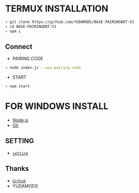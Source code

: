 </div>
<p align="center">
  <a href="https://github.com/YUDAMODS/BASE-PAIRINGBOT-V1><img title="Script" src="https://img.shields.io/badge/Author-TabrakLurus-red.svg?style=for-the-badge&logo=github" /></a>
  <h4 align="center">
</h4>
</p>

# TERMUX INSTALLATION
```bash
> git clone https://github.com/YUDAMODS/BASE-PAIRINGBOT-V1
> cd BASE-PAIRINGBOT-V1
> npm i
```
## Connect
* PAIRING CODE
```bash
> node index.js --use-pairing-code
```
* START
```bash
> npm start
```

# FOR WINDOWS INSTALL
* [Node.js](https://nodejs.org/en/)
* [Git](https://git-scm.com/downloads)

## SETTING
* [`setting`](https://github.com/WhyDepin/baileys-bot-whatsapp/edit/main/config.js)

  
## Thanks
* [`Github`](https://github.com/YUDAMODS)
* YUDAMODS
  
  
